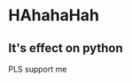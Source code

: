 # HAhahaHah
It's effect
on python
--------------------------------------------------------------------------------------------------------------------------------------------------------------------------
PLS support me
